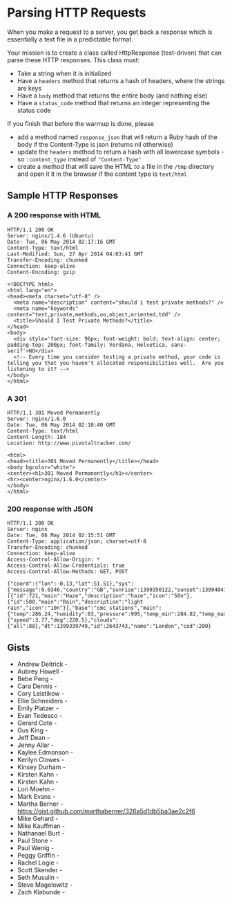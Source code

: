 # Parsing HTTP Requests

When you make a request to a server, you get back a response which is essentially a text file in a predictable format.

Your mission is to create a class called HttpResponse (test-driven) that can parse these HTTP responses.  This class must:

* Take a string when it is initialized
* Have a `headers` method that returns a hash of headers, where the strings are keys
* Have a `body` method that returns the entire body (and nothing else)
* Have a `status_code` method that returns an integer representing the status code

If you finish that before the warmup is done, please

* add a method named `response_json` that will return a Ruby hash of the body if the Content-Type is json (returns nil otherwise)
* update the `headers` method to return a hash with all lowercase symbols - so `:content_type` instead of `"Content-Type"`
* create a method that will save the HTML to a file in the `/tmp` directory and open it it in the browser if the content type is `text/html`

## Sample HTTP Responses

### A 200 response with HTML

    HTTP/1.1 200 OK
    Server: nginx/1.4.6 (Ubuntu)
    Date: Tue, 06 May 2014 02:17:16 GMT
    Content-Type: text/html
    Last-Modified: Sun, 27 Apr 2014 04:03:41 GMT
    Transfer-Encoding: chunked
    Connection: keep-alive
    Content-Encoding: gzip

    <!DOCTYPE html>
    <html lang="en">
    <head><meta charset="utf-8" />
      <meta name="description" content="should i test private methods?" />
      <meta name="keywords" content="test,private,methods,oo,object,oriented,tdd" />
      <title>Should I Test Private Methods?</title>
    </head>
    <body>
      <div style='font-size: 96px; font-weight: bold; text-align: center; padding-top: 200px; font-family: Verdana, Helvetica, sans-serif'>NO</div>
      <!-- Every time you consider testing a private method, your code is telling you that you haven't allocated responsibilities well.  Are you listening to it? -->
    </body>
    </html>

### A 301

    HTTP/1.1 301 Moved Permanently
    Server: nginx/1.6.0
    Date: Tue, 06 May 2014 02:18:40 GMT
    Content-Type: text/html
    Content-Length: 184
    Location: http://www.pivotaltracker.com/

    <html>
    <head><title>301 Moved Permanently</title></head>
    <body bgcolor="white">
    <center><h1>301 Moved Permanently</h1></center>
    <hr><center>nginx/1.6.0</center>
    </body>
    </html>

### 200 response with JSON

    HTTP/1.1 200 OK
    Server: nginx
    Date: Tue, 06 May 2014 02:15:51 GMT
    Content-Type: application/json; charset=utf-8
    Transfer-Encoding: chunked
    Connection: keep-alive
    Access-Control-Allow-Origin: *
    Access-Control-Allow-Credentials: true
    Access-Control-Allow-Methods: GET, POST

    {"coord":{"lon":-0.13,"lat":51.51},"sys":{"message":0.0346,"country":"GB","sunrise":1399350122,"sunset":1399404728},"weather":[{"id":721,"main":"Haze","description":"haze","icon":"50n"},{"id":500,"main":"Rain","description":"light rain","icon":"10n"}],"base":"cmc stations","main":{"temp":286.24,"humidity":83,"pressure":995,"temp_min":284.82,"temp_max":287.59},"wind":{"speed":3.77,"deg":220.5},"clouds":{"all":88},"dt":1399339749,"id":2643743,"name":"London","cod":200}

## Gists

* Andrew Deitrick -
* Aubrey Howell -
* Bebe Peng -
* Cara Dennis -
* Cory Leistikow -
* Ellie Schneiders -
* Emily Platzer -
* Evan Tedesco -
* Gerard Cote -
* Gus King -
* Jeff Dean -
* Jenny Allar -
* Kaylee Edmonson -
* Kerilyn Clowes -
* Kinsey Durham -
* Kirsten Kahn -
* Kirsten Kahn -
* Lori Moehn -
* Mark Evans -
* Martha Berner - https://gist.github.com/marthaberner/326a5d1db5ba3ae2c2f6
* Mike Gehard -
* Mike Kauffman -
* Nathanael Burt -
* Paul Stone -
* Paul Wenig -
* Peggy Griffin -
* Rachel Logie -
* Scott Skender -
* Seth Musulin -
* Steve Magelowitz -
* Zach Klabunde -
